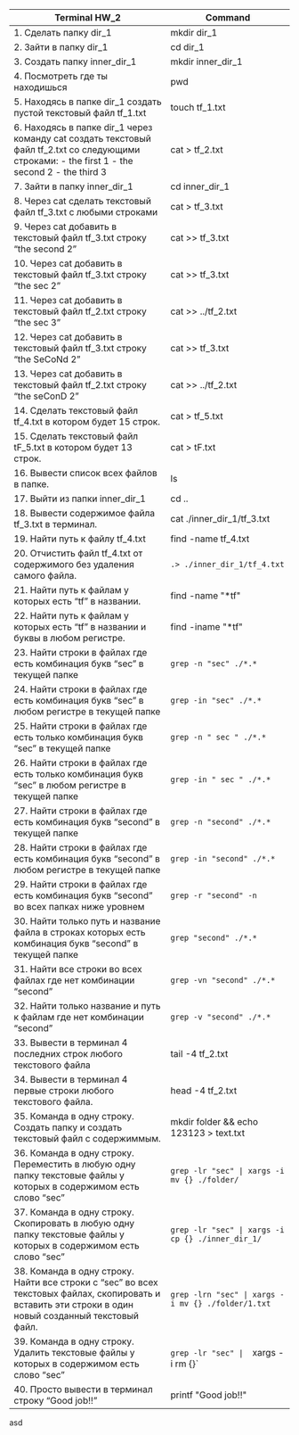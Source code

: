 
| Terminal HW_2		                                                                                                                          | Command |
|-------------------------------------------------------------------------------------------------------------------------------------------------|-----|
| 1. Сделать папку dir_1                                                                                                                          | mkdir dir_1 |
|  2. Зайти в папку dir_1                                                                                                                         | cd dir_1    |
|  3. Создать папку inner_dir_1                                                                                                                   | mkdir inner_dir_1    |
|  4. Посмотреть где ты находишься                                                                                                                | pwd    |
|  5. Находясь в папке dir_1 создать пустой текстовый файл tf_1.txt                                                                               | touch tf_1.txt    |
|  6. Находясь в папке dir_1 через команду cat создать текстовый файл tf_2.txt со следующими строками: - the first 1 - the second 2 - the third 3 | cat > tf_2.txt    |
|  7. Зайти в папку inner_dir_1                                                                                                                   | cd inner_dir_1    |
|  8. Через cat сделать текстовый файл tf_3.txt  c любыми строками                                                                                | cat > tf_3.txt    |
|  9. Через cat добавить в текстовый файл tf_3.txt строку “the second 2”                                                                          | cat >> tf_3.txt|
|  10. Через cat добавить в текстовый файл tf_3.txt строку “the sec 2”                                                                            | cat >> tf_3.txt| 
|  11. Через cat добавить в текстовый файл tf_2.txt строку “the sec 3”                                                                            | cat >> ../tf_2.txt| 
|  12. Через cat добавить в текстовый файл tf_3.txt строку “the SeCoNd 2”                                                                         | cat >> tf_3.txt| 
|  13. Через cat добавить в текстовый файл tf_2.txt строку “the seConD 2”                                                                         | cat >> ../tf_2.txt| 
|  14. Сделать текстовый файл tf_4.txt в котором будет 15 строк.                                                                                  | cat > tf_5.txt    |
|  15. Сделать текстовый файл tF_5.txt в котором будет 13 строк.                                                                                  | cat > tF.txt    |
|  16. Вывести список всех файлов в папке.                                                                                                        | ls    |
|  17. Выйти из папки inner_dir_1                                                                                                                 | cd ..    |
|  18. Вывести содержимое файла tf_3.txt в терминал.                                                                                              | cat ./inner_dir_1/tf_3.txt   |
|  19. Найти путь к файлу tf_4.txt                                                                                                                | find -name tf_4.txt |
|  20. Отчистить файл tf_4.txt от содержимого без удаления самого файла.                                                                          | `.> ./inner_dir_1/tf_4.txt`    |
|  21. Найти путь к файлам у которых есть  “tf” в названии.                                                                                       | find -name "*tf"          |
|  22. Найти путь к файлам у которых есть  “tf” в названии и буквы в любом регистре.                                                                      | find -iname "*tf"   |
|  23. Найти строки в файлах где есть комбинация букв “sec” в текущей папке                                                                               | `grep -n "sec" ./*.*`  |
|  24. Найти строки в файлах где есть комбинация букв “sec” в любом регистре в текущей папке                                                              | `grep -in "sec" ./*.*`  |
|  25. Найти строки в файлах где есть только комбинация букв “sec” в текущей папке                                                                        | `grep -n " sec " ./*.*` |
|  26. Найти строки в файлах где есть только комбинация букв “sec” в любом регистре в текущей папке                                                       | `grep -in " sec " ./*.*`  |
|  27. Найти строки в файлах где есть комбинация букв “second” в текущей папке                                                                            | `grep -n "second" ./*.*`  |
|  28. Найти строки в файлах где есть комбинация букв “second” в любом регистре в текущей папке                                                           | `grep -in "second" ./*.*`  |
|  29. Найти строки в файлах где есть комбинация букв “second” во всех папках ниже уровнем                                                                | `grep -r "second" -n` |
|  30. Найти только путь и название файла в строках которых есть комбинация букв “second” в текущей папке                                                 | `grep "second" ./*.*`  |
|  31. Найти все строки во всех файлах где нет комбинации “second”                                                                                        | `grep -vn "second" ./*.*`  |
|  32. Найти только название и путь к файлам где нет комбинации “second”                                                                                  | `grep -v "second" ./*.*`  |
|  33. Вывести в терминал 4 последних строк любого текстового файла                                                                                       | tail -4 tf_2.txt  |
|  34. Вывести в терминал 4 первые строки любого текстового файла.                                                                                        | head -4 tf_2.txt   |
|  35. Команда в одну строку. Создать папку и создать текстовый файл с содержиммым.                                                                       | mkdir folder && echo 123123 > text.txt  |
|  36. Команда в одну строку. Переместить в любую одну папку текстовые файлы у которых в содержимом есть слово “sec”                                      | `grep -lr "sec" \| xargs -i mv {} ./folder/` |
|  37. Команда в одну строку. Скопировать в любую одну папку текстовые файлы у которых в содержимом есть слово “sec”                                      | `grep -lr "sec" \| xargs -i cp {} ./inner_dir_1/` |
|  38. Команда в одну строку. Найти все строки c “sec” во всех текстовых файлах, скопировать и вставить эти строки в один новый созданный текстовый файл. | `grep -lrn "sec" \| xargs -i mv {} ./folder/1.txt`  |
|  39. Команда в одну строку. Удалить текстовые файлы у которых в содержимом есть слово “sec”                                                             | `grep -lr "sec" \|  `xargs -i rm {}` |
|  40. Просто вывести в терминал строку “Good job!!”                                                                                                      | printf "Good job!!"  |
asd
